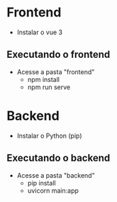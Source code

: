 # Frontend

- Instalar o vue 3

## Executando o frontend
- Acesse a pasta "frontend"
    - npm install
    - npm run serve

# Backend

- Instalar o Python (pip)

## Executando o backend

- Acesse a pasta "backend"
    - pip install
    - uvicorn main:app

